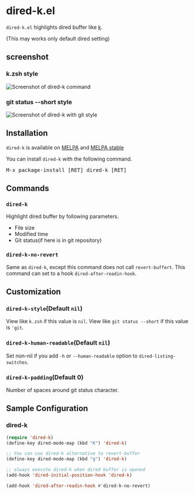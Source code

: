 # dired-k.el

`dired-k.el` highlights dired buffer like [k](https://github.com/supercrabtree/k).

(This may works only default dired setting)


## screenshot

### k.zsh style

![Screenshot of dired-k command](image/dired-k.png)

### git status --short style

![Screenshot of dired-k with git style](image/dired-k-style-git.png)

## Installation

`dired-k` is available on [MELPA](https://melpa.org/) and [MELPA stable](https://stable.melpa.org/)

You can install `dired-k` with the following command.

<kbd>M-x package-install [RET] dired-k [RET]</kbd>


## Commands

### `dired-k`

Highlight dired buffer by following parameters.

- File size
- Modified time
- Git status(if here is in git repository)

### `dired-k-no-revert`

Same as `dired-k`, except this command does not call `revert-buffert`.
This command can set to a hook `dired-after-readin-hook`.


## Customization

### `dired-k-style`(Default `nil`)

View like `k.zsh` if this value is `nil`. View like `git status --short` if
this value is `'git`.

### `dired-k-human-readable`(Default `nil`)

Set non-nil if you add `-h` or `--human-readable` option to `dired-listing-switches`.

### `dired-k-padding`(Default 0)

Number of spaces around git status character.


## Sample Configuration

### dired-k
```lisp
(require 'dired-k)
(define-key dired-mode-map (kbd "K") 'dired-k)

;; You can use dired-k alternative to revert-buffer
(define-key dired-mode-map (kbd "g") 'dired-k)

;; always execute dired-k when dired buffer is opened
(add-hook 'dired-initial-position-hook 'dired-k)

(add-hook 'dired-after-readin-hook #'dired-k-no-revert)
```

